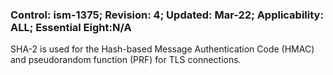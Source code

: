### Control: ism-1375; Revision: 4; Updated: Mar-22; Applicability: ALL; Essential Eight:N/A
<p>SHA-2 is used for the Hash-based Message Authentication Code (HMAC) and pseudorandom function (PRF) for TLS connections.</p>